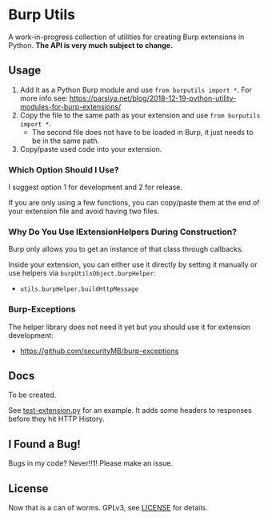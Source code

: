 # Burp Utils
A work-in-progress collection of utilities for creating Burp extensions in
 Python. **The API is very much subject to change.**

## Usage
1. Add it as a Python Burp module and use `from burputils import *`.
    For more info see:
    https://parsiya.net/blog/2018-12-19-python-utility-modules-for-burp-extensions/
2. Copy the file to the same path as your extension and use `from burputils import *`.
    * The second file does not have to be loaded in Burp, it just needs to be in the same path.
3. Copy/paste used code into your extension.

### Which Option Should I Use?
I suggest option 1 for development and 2 for release.

If you are only using a few functions, you can copy/paste them at the end of
 your extension file and avoid having two files.

### Why Do You Use IExtensionHelpers During Construction?
Burp only allows you to get an instance of that class through callbacks.

Inside your extension, you can either use it directly by setting it manually 
 or use helpers via `burpUtilsObject.burpHelper`:
* `utils.burpHelper.buildHttpMessage`

### Burp-Exceptions
The helper library does not need it yet but you should use it for extension
 development:

* https://github.com/securityMB/burp-exceptions

## Docs
To be created.

See [test-extension.py](test-extension.py) for an example. It adds some headers
 to responses before they hit HTTP History.

## I Found a Bug!
Bugs in my code? Never!!1! Please make an issue.

## License
Now that is a can of worms. GPLv3, see [LICENSE](LICENSE) for details.